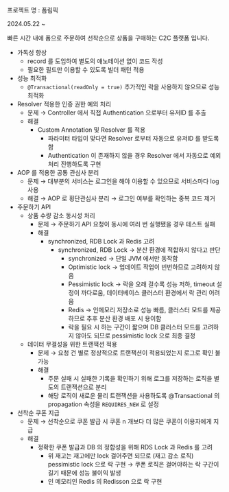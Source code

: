 프로젝트 명 : 폼림픽

2024.05.22 ~

빠른 시간 내에 폼으로 주문하여 선착순으로 상품을 구매하는 C2C 플랫폼 입니다.

- 가독성 향상
    - record 를 도입하여 별도의 애노테이션 없이 코드 작성
    - 필요한 필드만 이용할 수 있도록 빌더 패턴 적용
- 성능 최적화
    - `@Transactional(readOnly = true)` 추가적인 락을 사용하지 않으므로 성능 최적화
- Resolver 적용한 인증 권한 예외 처리
    - 문제 → Controller 에서 직접 Authentication 으로부터 유저ID 를 추출
    - 해결
        - Custom Annotation 및 Resolver 를 적용
            - 파라미터 타입이 맞다면 Resolver 로부터 자동으로 유저ID 를 받도록 함
            - Authentication 이 존재하지 않을 경우 Resolver 에서 자동으로 예외 처리 진행하도록 구현
- AOP 를 적용한 공통 관심사 분리
    - 문제 → 대부분의 서비스는 로그인을 해야 이용할 수 있으므로 서비스마다 log 사용
    - 해결 → AOP 로 횡단관심사 분리 → 로그인 여부를 확인하는 중복 코드 제거
- 주문하기 API
    - 상품 수량 감소 동시성 처리
        - 문제 → 주문하기 API 요청이 동시에 여러 번 실행됐을 경우 테스트 실패
        - 해결
            - synchronized, RDB Lock 과 Redis 고려
                - synchronized, RDB Lock → 분산 환경에 적합하지 않다고 판단
                    - synchronized → 단일 JVM 에서만 동작함
                    - Optimistic lock → 업데이트 작업이 빈번하므로 고려하지 않음
                    - Pessimistic lock → 락을 오래 걸수록 성능 저하, timeout 설정이 까다로움, 데이터베이스 클러스터 환경에서 락 관리 어려움
                    - Redis → 인메모리 저장소로 성능 빠름, 클러스터 모드를 제공하므로 추후 분산 환경 배포 시 용이함
                    - 락을 필요 시 하는 구간이 짧으며 DB 클러스터 모드를 고려하지 않아도 되므로 pessimistic lock 으로 최종 결정
    - 데이터 무결성을 위한 트랜잭션 적용
        - 문제 → 요청 건 별로 정상적으로 트랜잭션이 적용되었는지 로그로 확인 불가능
        - 해결
            - 주문 실패 시 실패한 기록을 확인하기 위해 로그를 저장하는 로직을 별도의 트랜잭션으로 분리
            - 해당 로직이 새로운 물리 트랜잭션을 사용하도록 @Transactional 의 propagation 속성을 `REQUIRES_NEW` 로 설정
- 선착순 쿠폰 지급
    - 문제 → 선착순으로 쿠폰 발급 시 쿠폰 n 개보다 더 많은 쿠폰이 이용자에게 지급
    - 해결
        - 정확한 쿠폰 발급과 DB 의 정합성을 위해 RDS Lock 과 Redis 를 고려
            - 위 재고는 재고에만 lock 걸어주면 되므로 (재고 감소 로직) pessimistic lock 으로 락 구현 → 쿠폰 로직은 걸어야하는 락 구간이 길기 때문에 성능 불이익 발생
            - 인 메모리인 Redis 의 Redisson 으로 락 구현
